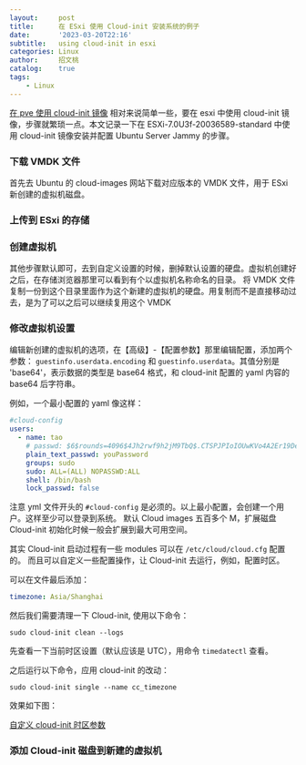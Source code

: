 ```yaml
---
layout:     post
title:      在 ESxi 使用 Cloud-init 安装系统的例子
date:       '2023-03-20T22:16'
subtitle:   using cloud-init in esxi
categories: Linux
author:     招文桃
catalog:    true
tags:
    - Linux
---
```


[在 pve 使用 cloud-init 镜像](https://blog.zwt.io/virtualization/2023/02/24/proxmox-cloud-init-images/) 相对来说简单一些，要在 esxi 中使用 cloud-init 镜像，步骤就繁琐一点。本文记录一下在 ESXi-7.0U3f-20036589-standard 中使用 cloud-init 镜像安装并配置 Ubuntu Server Jammy 的步骤。

### 下载 VMDK 文件

首先去 Ubuntu 的 cloud-images 网站下载对应版本的 VMDK 文件，用于 ESxi 新创建的虚拟机磁盘。

### 上传到 ESxi 的存储


### 创建虚拟机

其他步骤默认即可，去到自定义设置的时候，删掉默认设置的硬盘。虚拟机创建好之后，在存储浏览器那里可以看到有个以虚拟机名称命名的目录。
将 VMDK 文件复制一份到这个目录里面作为这个新建的虚拟机的硬盘。用复制而不是直接移动过去，是为了可以之后可以继续复用这个 VMDK

### 修改虚拟机设置

编辑新创建的虚拟机的选项，在【高级】-【配置参数】那里编辑配置，添加两个参数：
`guestinfo.userdata.encoding` 和 `guestinfo.userdata`。其值分别是 'base64'，表示数据的类型是 base64 格式，和 cloud-init 配置的 yaml 内容的 base64 后字符串。

例如，一个最小配置的 yaml 像这样：

```yml
#cloud-config
users:
  - name: tao
    # passwd: $6$rounds=4096$4Jh2rwf9h2jM9TbQ$.CTSPJPIoIOUwKVo4A2Er19Deu945m/oD.JXVEGNH9g/piK.motblke/kpyPQ0npNKF.jZjzi61ZSBPGNbJyK/
    plain_text_passwd: youPassword
    groups: sudo
    sudo: ALL=(ALL) NOPASSWD:ALL
    shell: /bin/bash
    lock_passwd: false
```

注意 yml 文件开头的 `#cloud-config` 是必须的。以上最小配置，会创建一个用户。这样至少可以登录到系统。 默认 Cloud images 五百多个 M，扩展磁盘 Cloud-init 初始化时候一般会扩展到最大可用空间。

其实 Cloud-init 启动过程有一些 modules 可以在 `/etc/cloud/cloud.cfg` 配置的。 而且可以自定义一些配置操作，让 Cloud-init 去运行，例如，配置时区。

可以在文件最后添加：

```yml
timezone: Asia/Shanghai
```

然后我们需要清理一下 Cloud-init, 使用以下命令：

```shell
sudo cloud-init clean --logs
```

先查看一下当前时区设置（默认应该是 UTC），用命令 `timedatectl` 查看。

之后运行以下命令，应用 cloud-init 的改动：

```shell
sudo cloud-init single --name cc_timezone
```

效果如下图：

[自定义 cloud-init 时区参数](https://notes.zwt.io/share/api/images/7r5OENfEpjYa/image.png)

### 添加 Cloud-init 磁盘到新建的虚拟机
